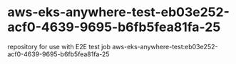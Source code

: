 # aws-eks-anywhere-test-eb03e252-acf0-4639-9695-b6fb5fea81fa-25
repository for use with E2E test job aws-eks-anywhere-test:eb03e252-acf0-4639-9695-b6fb5fea81fa-25
